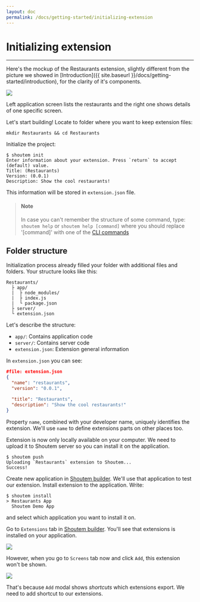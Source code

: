 ```yaml
---
layout: doc
permalink: /docs/getting-started/initializing-extension
---
```


# Initializing extension
<hr />

Here's the mockup of the Restaurants extension, slightly different from the picture we showed in [Introduction]({{ site.baseurl }}/docs/getting-started/introduction), for the clarity of it's components.

<p class="image">
<img src='{{ site.baseurl }}/img/getting-started/extension-preview-lightweight.png'/>
</p>
 
Left application screen lists the restaurants and the right one shows details of one specific screen. 

Let's start building! Locate to folder where you want to keep extension files:

```ShellSession
mkdir Restaurants && cd Restaurants
```

Initialize the project:

```ShellSession
$ shoutem init
Enter information about your extension. Press `return` to accept (default) value.
Title: (Restaurants)
Version: (0.0.1)
Description: Show the cool restaurants!
```

This information will be stored in `extension.json` file.

> #### Note
> In case you can't remember the structure of some command, type: `shoutem help` or `shoutem help [command]` where you should replace '[command]' with one of the [CLI commands](/docs/coming-soon)

## Folder structure
Initialization process already filled your folder with additional files and folders. Your structure looks like this:

```
Restaurants/
  ├ app/
  |  ├ node_modules/
  |  ├ index.js
  |  └ package.json
  ├ server/
  └ extension.json
```

Let's describe the structure:

- `app/`: Contains application code
- `server/`: Contains server code
- `extension.json`: Extension general information

In `extension.json` you can see:

```JSON
#file: extension.json
{
  "name": "restaurants",
  "version": "0.0.1",

  "title": "Restaurants",
  "description": "Show the cool restaurants!"
}
```

Property `name`, combined with your developer name, uniquely identifies the extension. We'll use `name` to define extensions parts on other places too.

Extension is now only locally available on your computer. We need to upload it to Shoutem server so you can install it on the application.

```ShellSession
$ shoutem push
Uploading `Restaurants` extension to Shoutem...
Success!
```

Create new application in [Shoutem builder](/docs/coming-soon). We'll use that application to test our extension. Install extension to the application. Write:

```ShellSession
$ shoutem install
> Restaurants App
  Shoutem Demo App
```

and select which application you want to install it on.

Go to `Extensions` tab in [Shoutem builder](/docs/coming-soon). You'll see that extensions is installed on your application.

<p class="image">
<img src='{{ site.baseurl }}/img/getting-started/extension-tab-extension.png'/>
</p>

However, when you go to `Screens` tab now and click `Add`, this extension won't be shown.

<p class="image">
<img src='{{ site.baseurl }}/img/getting-started/add-content-no-extension.png'/>
</p>

That's because `Add` modal shows _shortcuts_ which extensions export. We need to add shortcut to our extensions.

